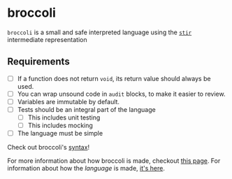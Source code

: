 # broccoli
`broccoli` is a small and safe interpreted language using the [`stir`](https://github.com/cohenarthur/stir) intermediate representation

## Requirements

* [ ] If a function does not return `void`, its return value should always be used.
* [ ] You can wrap unsound code in `audit` blocks, to make it easier to review.
* [ ] Variables are immutable by default.
* [ ] Tests should be an integral part of the language
    * [ ] This includes unit testing
    * [ ] This includes mocking
* [ ] The language must be simple

Check out broccoli's [syntax](SYNTAX.md)!

For more information about how broccoli is made, checkout
[this page](https://en.wikipedia.org/wiki/Broccoli#Cultivation).
For information about how the *language* is made, [it's here](DESIGN.md).
